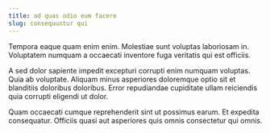 ```yaml
---
title: ad quas odio eum facere
slug: consequuntur qui
---
```


Tempora eaque quam enim enim. Molestiae sunt voluptas laboriosam in. Voluptatem numquam a occaecati inventore fuga veritatis qui est officiis.

A sed dolor sapiente impedit excepturi corrupti enim numquam voluptas. Quia ab voluptate. Aliquam minus asperiores doloremque optio sit et blanditiis doloribus doloribus. Error repudiandae cupiditate ullam reiciendis quia corrupti eligendi ut dolor.

Quam occaecati cumque reprehenderit sint ut possimus earum. Et expedita consequatur. Officiis quasi aut asperiores quis omnis consectetur qui omnis.

